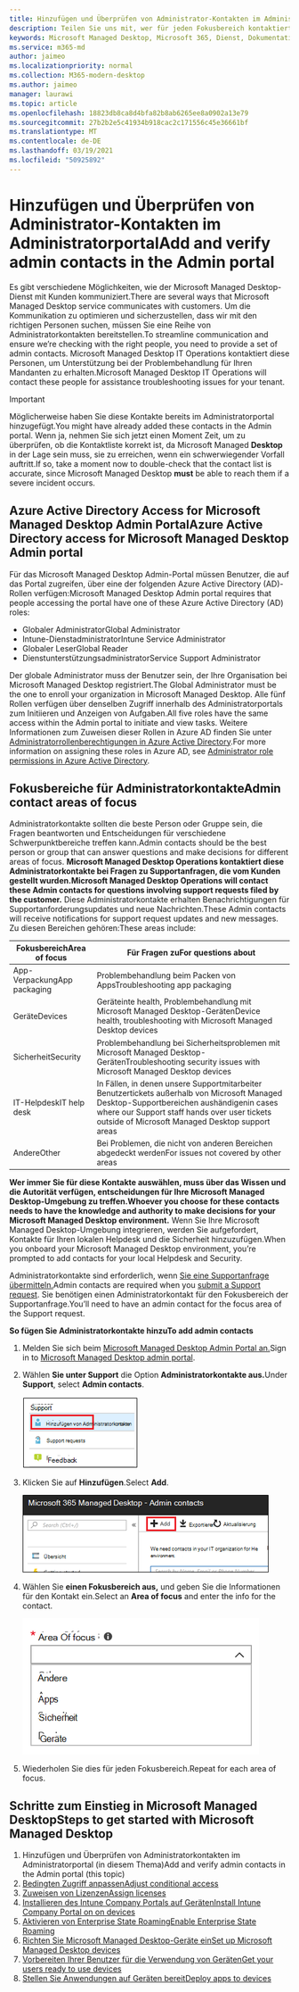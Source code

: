 ```yaml
---
title: Hinzufügen und Überprüfen von Administrator-Kontakten im Administratorportal
description: Teilen Sie uns mit, wer für jeden Fokusbereich kontaktiert werden soll.
keywords: Microsoft Managed Desktop, Microsoft 365, Dienst, Dokumentation
ms.service: m365-md
author: jaimeo
ms.localizationpriority: normal
ms.collection: M365-modern-desktop
ms.author: jaimeo
manager: laurawi
ms.topic: article
ms.openlocfilehash: 18823db8ca8d4bfa82b8ab6265ee8a0902a13e79
ms.sourcegitcommit: 27b2b2e5c41934b918cac2c171556c45e36661bf
ms.translationtype: MT
ms.contentlocale: de-DE
ms.lasthandoff: 03/19/2021
ms.locfileid: "50925892"
---
```

# <a name="add-and-verify-admin-contacts-in-the-admin-portal"></a><span data-ttu-id="20c3e-104">Hinzufügen und Überprüfen von Administrator-Kontakten im Administratorportal</span><span class="sxs-lookup"><span data-stu-id="20c3e-104">Add and verify admin contacts in the Admin portal</span></span>

<span data-ttu-id="20c3e-105">Es gibt verschiedene Möglichkeiten, wie der Microsoft Managed Desktop-Dienst mit Kunden kommuniziert.</span><span class="sxs-lookup"><span data-stu-id="20c3e-105">There are several ways that Microsoft Managed Desktop service communicates with customers.</span></span> <span data-ttu-id="20c3e-106">Um die Kommunikation zu optimieren und sicherzustellen, dass wir mit den richtigen Personen suchen, müssen Sie eine Reihe von Administratorkontakten bereitstellen.</span><span class="sxs-lookup"><span data-stu-id="20c3e-106">To streamline communication and ensure we’re checking with the right people, you need to provide a set of admin contacts.</span></span> <span data-ttu-id="20c3e-107">Microsoft Managed Desktop IT Operations kontaktiert diese Personen, um Unterstützung bei der Problembehandlung für Ihren Mandanten zu erhalten.</span><span class="sxs-lookup"><span data-stu-id="20c3e-107">Microsoft Managed Desktop IT Operations will contact these people for assistance troubleshooting issues for your tenant.</span></span>

> [!IMPORTANT]
> <span data-ttu-id="20c3e-108">Möglicherweise haben Sie diese Kontakte bereits im Administratorportal hinzugefügt.</span><span class="sxs-lookup"><span data-stu-id="20c3e-108">You might have already added these contacts in the Admin portal.</span></span> <span data-ttu-id="20c3e-109">Wenn ja, nehmen Sie sich jetzt einen Moment Zeit, um zu überprüfen, ob die Kontaktliste korrekt ist, da Microsoft Managed **Desktop** in der Lage sein muss, sie zu erreichen, wenn ein schwerwiegender Vorfall auftritt.</span><span class="sxs-lookup"><span data-stu-id="20c3e-109">If so, take a moment now to double-check that the contact list is accurate, since Microsoft Managed Desktop **must** be able to reach them if a severe incident occurs.</span></span>

## <a name="azure-active-directory-access-for-microsoft-managed-desktop-admin-portal"></a><span data-ttu-id="20c3e-110">Azure Active Directory Access for Microsoft Managed Desktop Admin Portal</span><span class="sxs-lookup"><span data-stu-id="20c3e-110">Azure Active Directory access for Microsoft Managed Desktop Admin portal</span></span>

<span data-ttu-id="20c3e-111">Für das Microsoft Managed Desktop Admin-Portal müssen Benutzer, die auf das Portal zugreifen, über eine der folgenden Azure Active Directory (AD)-Rollen verfügen:</span><span class="sxs-lookup"><span data-stu-id="20c3e-111">Microsoft Managed Desktop Admin portal requires that people accessing the portal have one of these Azure Active Directory (AD) roles:</span></span>
- <span data-ttu-id="20c3e-112">Globaler Administrator</span><span class="sxs-lookup"><span data-stu-id="20c3e-112">Global Administrator</span></span>
- <span data-ttu-id="20c3e-113">Intune-Dienstadministrator</span><span class="sxs-lookup"><span data-stu-id="20c3e-113">Intune Service Administrator</span></span>
- <span data-ttu-id="20c3e-114">Globaler Leser</span><span class="sxs-lookup"><span data-stu-id="20c3e-114">Global Reader</span></span>
- <span data-ttu-id="20c3e-115">Dienstunterstützungsadministrator</span><span class="sxs-lookup"><span data-stu-id="20c3e-115">Service Support Administrator</span></span>

<span data-ttu-id="20c3e-116">Der globale Administrator muss der Benutzer sein, der Ihre Organisation bei Microsoft Managed Desktop registriert.</span><span class="sxs-lookup"><span data-stu-id="20c3e-116">The Global Administrator must be the one to enroll your organization in Microsoft Managed Desktop.</span></span> <span data-ttu-id="20c3e-117">Alle fünf Rollen verfügen über denselben Zugriff innerhalb des Administratorportals zum Initiieren und Anzeigen von Aufgaben.</span><span class="sxs-lookup"><span data-stu-id="20c3e-117">All five roles have the same access within the Admin portal to initiate and view tasks.</span></span> <span data-ttu-id="20c3e-118">Weitere Informationen zum Zuweisen dieser Rollen in Azure AD finden Sie unter [Administratorrollenberechtigungen in Azure Active Directory](/azure/active-directory/users-groups-roles/directory-assign-admin-roles).</span><span class="sxs-lookup"><span data-stu-id="20c3e-118">For more information on assigning these roles in Azure AD, see [Administrator role permissions in Azure Active Directory](/azure/active-directory/users-groups-roles/directory-assign-admin-roles).</span></span> 

## <a name="admin-contact-areas-of-focus"></a><span data-ttu-id="20c3e-119">Fokusbereiche für Administratorkontakte</span><span class="sxs-lookup"><span data-stu-id="20c3e-119">Admin contact areas of focus</span></span>

<span data-ttu-id="20c3e-120">Administratorkontakte sollten die beste Person oder Gruppe sein, die Fragen beantworten und Entscheidungen für verschiedene Schwerpunktbereiche treffen kann.</span><span class="sxs-lookup"><span data-stu-id="20c3e-120">Admin contacts should be the best person or group that can answer questions and make decisions for different areas of focus.</span></span> <span data-ttu-id="20c3e-121">**Microsoft Managed Desktop Operations kontaktiert diese Administratorkontakte bei Fragen zu Supportanfragen, die vom Kunden gestellt wurden.**</span><span class="sxs-lookup"><span data-stu-id="20c3e-121">**Microsoft Managed Desktop Operations will contact these Admin contacts for questions involving support requests filed by the customer.**</span></span> <span data-ttu-id="20c3e-122">Diese Administratorkontakte erhalten Benachrichtigungen für Supportanforderungsupdates und neue Nachrichten.</span><span class="sxs-lookup"><span data-stu-id="20c3e-122">These Admin contacts will receive notifications for support request updates and new messages.</span></span> <span data-ttu-id="20c3e-123">Zu diesen Bereichen gehören:</span><span class="sxs-lookup"><span data-stu-id="20c3e-123">These areas include:</span></span>

<span data-ttu-id="20c3e-124">Fokusbereich</span><span class="sxs-lookup"><span data-stu-id="20c3e-124">Area of focus</span></span> | <span data-ttu-id="20c3e-125">Für Fragen zu</span><span class="sxs-lookup"><span data-stu-id="20c3e-125">For questions about</span></span>
--- | ---
<span data-ttu-id="20c3e-126">App-Verpackung</span><span class="sxs-lookup"><span data-stu-id="20c3e-126">App packaging</span></span> | <span data-ttu-id="20c3e-127">Problembehandlung beim Packen von Apps</span><span class="sxs-lookup"><span data-stu-id="20c3e-127">Troubleshooting app packaging</span></span>
<span data-ttu-id="20c3e-128">Geräte</span><span class="sxs-lookup"><span data-stu-id="20c3e-128">Devices</span></span> | <span data-ttu-id="20c3e-129">Geräteinte health, Problembehandlung mit Microsoft Managed Desktop-Geräten</span><span class="sxs-lookup"><span data-stu-id="20c3e-129">Device health, troubleshooting with Microsoft Managed Desktop devices</span></span>
<span data-ttu-id="20c3e-130">Sicherheit</span><span class="sxs-lookup"><span data-stu-id="20c3e-130">Security</span></span> | <span data-ttu-id="20c3e-131">Problembehandlung bei Sicherheitsproblemen mit Microsoft Managed Desktop-Geräten</span><span class="sxs-lookup"><span data-stu-id="20c3e-131">Troubleshooting security issues with Microsoft Managed Desktop devices</span></span>
<span data-ttu-id="20c3e-132">IT-Helpdesk</span><span class="sxs-lookup"><span data-stu-id="20c3e-132">IT help desk</span></span> | <span data-ttu-id="20c3e-133">In Fällen, in denen unsere Supportmitarbeiter Benutzertickets außerhalb von Microsoft Managed Desktop-Supportbereichen aushändigen</span><span class="sxs-lookup"><span data-stu-id="20c3e-133">in cases where our Support staff hands over user tickets outside of Microsoft Managed Desktop support areas</span></span> 
<span data-ttu-id="20c3e-134">Andere</span><span class="sxs-lookup"><span data-stu-id="20c3e-134">Other</span></span> | <span data-ttu-id="20c3e-135">Bei Problemen, die nicht von anderen Bereichen abgedeckt werden</span><span class="sxs-lookup"><span data-stu-id="20c3e-135">For issues not covered by other areas</span></span>

<span data-ttu-id="20c3e-136">**Wer immer Sie für diese Kontakte auswählen, muss über das Wissen und die Autorität verfügen, entscheidungen für Ihre Microsoft Managed Desktop-Umgebung zu treffen.**</span><span class="sxs-lookup"><span data-stu-id="20c3e-136">**Whoever you choose for these contacts needs to have the knowledge and authority to make decisions for your Microsoft Managed Desktop environment.**</span></span> <span data-ttu-id="20c3e-137">Wenn Sie Ihre Microsoft Managed Desktop-Umgebung integrieren, werden Sie aufgefordert, Kontakte für Ihren lokalen Helpdesk und die Sicherheit hinzuzufügen.</span><span class="sxs-lookup"><span data-stu-id="20c3e-137">When you onboard your Microsoft Managed Desktop environment, you’re prompted to add contacts for your local Helpdesk and Security.</span></span> 

<span data-ttu-id="20c3e-138">Administratorkontakte sind erforderlich, wenn [Sie eine Supportanfrage übermitteln.](../service-description/support.md)</span><span class="sxs-lookup"><span data-stu-id="20c3e-138">Admin contacts are required when you [submit a Support request](../service-description/support.md).</span></span> <span data-ttu-id="20c3e-139">Sie benötigen einen Administratorkontakt für den Fokusbereich der Supportanfrage.</span><span class="sxs-lookup"><span data-stu-id="20c3e-139">You’ll need to have an admin contact for the focus area of the Support request.</span></span> 

<span data-ttu-id="20c3e-140">**So fügen Sie Administratorkontakte hinzu**</span><span class="sxs-lookup"><span data-stu-id="20c3e-140">**To add admin contacts**</span></span>

1.  <span data-ttu-id="20c3e-141">Melden Sie sich beim [Microsoft Managed Desktop Admin Portal an.](https://aka.ms/mwaasportal)</span><span class="sxs-lookup"><span data-stu-id="20c3e-141">Sign in to [Microsoft Managed Desktop admin portal](https://aka.ms/mwaasportal).</span></span> 

2.  <span data-ttu-id="20c3e-142">Wählen **Sie unter Support** die Option **Administratorkontakte aus.**</span><span class="sxs-lookup"><span data-stu-id="20c3e-142">Under **Support**, select **Admin contacts**.</span></span> 

    ![Supportmenü, Administratorkontakte in der Nähe der oberen auswahl](../../media/admincontacts.png)

3. <span data-ttu-id="20c3e-144">Klicken Sie auf **Hinzufügen**.</span><span class="sxs-lookup"><span data-stu-id="20c3e-144">Select **Add**.</span></span>

    ![Administratorportal, Schaltfläche Hinzufügen links von Export and Refresh](../../media/adminadd.png)

4.  <span data-ttu-id="20c3e-146">Wählen Sie **einen Fokusbereich aus,** und geben Sie die Informationen für den Kontakt ein.</span><span class="sxs-lookup"><span data-stu-id="20c3e-146">Select an **Area of focus** and enter the info for the contact.</span></span> 

    ![die Liste der Schwerpunktbereiche, z. B. Other, Apps und Sicherheit](../../media/areaoffocus.png)

5. <span data-ttu-id="20c3e-148">Wiederholen Sie dies für jeden Fokusbereich.</span><span class="sxs-lookup"><span data-stu-id="20c3e-148">Repeat for each area of focus.</span></span> 

## <a name="steps-to-get-started-with-microsoft-managed-desktop"></a><span data-ttu-id="20c3e-149">Schritte zum Einstieg in Microsoft Managed Desktop</span><span class="sxs-lookup"><span data-stu-id="20c3e-149">Steps to get started with Microsoft Managed Desktop</span></span>

1. <span data-ttu-id="20c3e-150">Hinzufügen und Überprüfen von Administratorkontakten im Administratorportal (in diesem Thema)</span><span class="sxs-lookup"><span data-stu-id="20c3e-150">Add and verify admin contacts in the Admin portal (this topic)</span></span>
2. [<span data-ttu-id="20c3e-151">Bedingten Zugriff anpassen</span><span class="sxs-lookup"><span data-stu-id="20c3e-151">Adjust conditional access</span></span>](conditional-access.md)
3. [<span data-ttu-id="20c3e-152">Zuweisen von Lizenzen</span><span class="sxs-lookup"><span data-stu-id="20c3e-152">Assign licenses</span></span>](assign-licenses.md)
4. [<span data-ttu-id="20c3e-153">Installieren des Intune Company Portals auf Geräten</span><span class="sxs-lookup"><span data-stu-id="20c3e-153">Install Intune Company Portal on on devices</span></span>](company-portal.md)
5. [<span data-ttu-id="20c3e-154">Aktivieren von Enterprise State Roaming</span><span class="sxs-lookup"><span data-stu-id="20c3e-154">Enable Enterprise State Roaming</span></span>](enterprise-state-roaming.md)
6. [<span data-ttu-id="20c3e-155">Richten Sie Microsoft Managed Desktop-Geräte ein</span><span class="sxs-lookup"><span data-stu-id="20c3e-155">Set up Microsoft Managed Desktop devices</span></span>](set-up-devices.md)
7. [<span data-ttu-id="20c3e-156">Vorbereiten Ihrer Benutzer für die Verwendung von Geräten</span><span class="sxs-lookup"><span data-stu-id="20c3e-156">Get your users ready to use devices</span></span>](get-started-devices.md)
8. [<span data-ttu-id="20c3e-157">Stellen Sie Anwendungen auf Geräten bereit</span><span class="sxs-lookup"><span data-stu-id="20c3e-157">Deploy apps to devices</span></span>](deploy-apps.md)